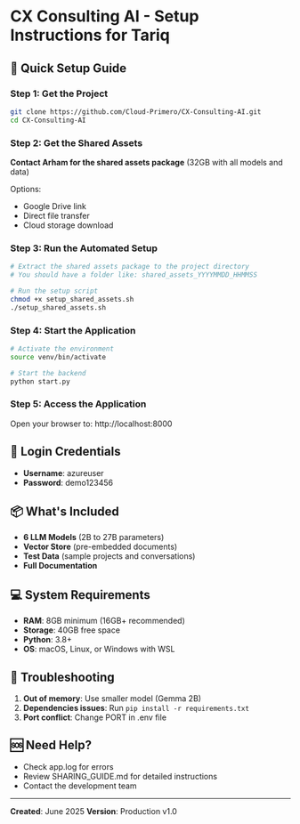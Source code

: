 # CX Consulting AI - Setup Instructions for Tariq

## 🎯 Quick Setup Guide

### Step 1: Get the Project
```bash
git clone https://github.com/Cloud-Primero/CX-Consulting-AI.git
cd CX-Consulting-AI
```

### Step 2: Get the Shared Assets
**Contact Arham for the shared assets package** (32GB with all models and data)

Options:
- Google Drive link
- Direct file transfer
- Cloud storage download

### Step 3: Run the Automated Setup
```bash
# Extract the shared assets package to the project directory
# You should have a folder like: shared_assets_YYYYMMDD_HHMMSS

# Run the setup script
chmod +x setup_shared_assets.sh
./setup_shared_assets.sh
```

### Step 4: Start the Application
```bash
# Activate the environment
source venv/bin/activate

# Start the backend
python start.py
```

### Step 5: Access the Application
Open your browser to: http://localhost:8000

## 🔐 Login Credentials
- **Username**: azureuser
- **Password**: demo123456

## 📦 What's Included
- **6 LLM Models** (2B to 27B parameters)
- **Vector Store** (pre-embedded documents)
- **Test Data** (sample projects and conversations)
- **Full Documentation**

## 💻 System Requirements
- **RAM**: 8GB minimum (16GB+ recommended)
- **Storage**: 40GB free space
- **Python**: 3.8+
- **OS**: macOS, Linux, or Windows with WSL

## 🚨 Troubleshooting
1. **Out of memory**: Use smaller model (Gemma 2B)
2. **Dependencies issues**: Run `pip install -r requirements.txt`
3. **Port conflict**: Change PORT in .env file

## 🆘 Need Help?
- Check app.log for errors
- Review SHARING_GUIDE.md for detailed instructions
- Contact the development team

---
**Created**: June 2025
**Version**: Production v1.0
